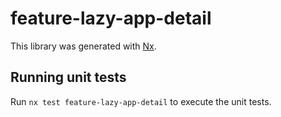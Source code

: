 # feature-lazy-app-detail

This library was generated with [Nx](https://nx.dev).

## Running unit tests

Run `nx test feature-lazy-app-detail` to execute the unit tests.
